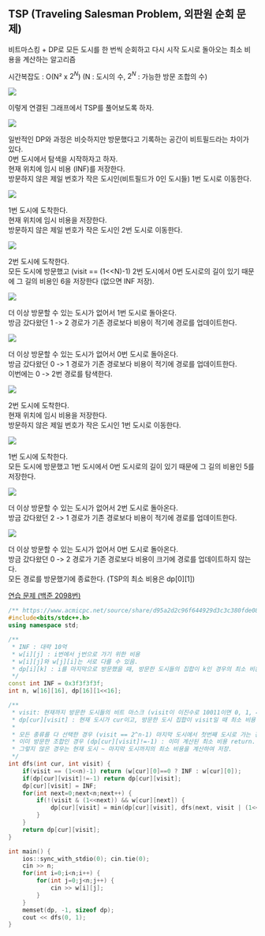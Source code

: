 ## TSP (Traveling Salesman Problem, 외판원 순회 문제)
비트마스킹 + DP로 모든 도시를 한 번씩 순회하고 다시 시작 도시로 돌아오는 최소 비용을 계산하는 알고리즘

시간복잡도 : O(N² x $2^N$) (N : 도시의 수, $2^N$ : 가능한 방문 조합의 수)

![](https://github.com/user-attachments/assets/64f58ba6-69b0-438a-8506-3c7a1472e300)

이렇게 연결된 그래프에서 TSP를 풀어보도록 하자.

![](https://github.com/user-attachments/assets/1d3ab93e-0e5d-4da4-abed-1960dd2fcd69)

일반적인 DP와 과정은 비슷하지만 방문했다고 기록하는 공간이 비트필드라는 차이가 있다.  
0번 도시에서 탐색을 시작하자고 하자.  
현재 위치에 임시 비용 (INF)를 저장한다.  
방문하지 않은 제일 번호가 작은 도시인(비트필드가 0인 도시들) 1번 도시로 이동한다.

![](https://github.com/user-attachments/assets/3312e43f-1e75-4f17-9322-abf0475a29d6)

1번 도시에 도착한다.  
현재 위치에 임시 비용을 저장한다.  
방문하지 않은 제일 번호가 작은 도시인 2번 도시로 이동한다.

![](https://github.com/user-attachments/assets/a1217a39-2f36-4bf6-958b-1fdb3a10969f)

2번 도시에 도착한다.  
모든 도시에 방문했고 (visit == (1<<N)-1) 2번 도시에서 0번 도시로의 길이 있기 때문에 그 길의 비용인 6을 저장한다 (없으면 INF 저장).

![](https://github.com/user-attachments/assets/6feb6082-0e23-40db-a006-1be63559f2fd)

더 이상 방문할 수 있는 도시가 없어서 1번 도시로 돌아온다.  
방금 갔다왔던 1 -> 2 경로가 기존 경로보다 비용이 적기에 경로를 업데이트한다.

![](https://github.com/user-attachments/assets/44ff15c3-2def-45c0-86cb-e3bff6bb78f2)

더 이상 방문할 수 있는 도시가 없어서 0번 도시로 돌아온다.  
방금 갔다왔던 0 -> 1 경로가 기존 경로보다 비용이 적기에 경로를 업데이트한다.  
이번에는 0 -> 2번 경로를 탐색한다.

![](https://github.com/user-attachments/assets/21eef713-2313-4494-98c7-041cfca59c26)

2번 도시에 도착한다.  
현재 위치에 임시 비용을 저장한다.  
방문하지 않은 제일 번호가 작은 도시인 1번 도시로 이동한다.

![](https://github.com/user-attachments/assets/9db25bcf-088b-4254-b863-5d082f603a4b)

1번 도시에 도착한다.  
모든 도시에 방문했고 1번 도시에서 0번 도시로의 길이 있기 때문에 그 길의 비용인 5를 저장한다.

![](https://github.com/user-attachments/assets/d4ac69d9-270c-4b40-99b2-6720ff562af4)

더 이상 방문할 수 있는 도시가 없어서 2번 도시로 돌아온다.  
방금 갔다왔던 2 -> 1 경로가 기존 경로보다 비용이 적기에 경로를 업데이트한다.

![](https://github.com/user-attachments/assets/85ea214b-b747-475a-9bad-8894b60e44a6)

더 이상 방문할 수 있는 도시가 없어서 0번 도시로 돌아온다.  
방금 갔다왔던 0 -> 2 경로가 기존 경로보다 비용이 크기에 경로를 업데이트하지 않는다.  
모든 경로를 방문했기에 종료한다. (TSP의 최소 비용은 dp[0][1])

[연습 문제 (백준 2098번)](https://www.acmicpc.net/problem/2098)

``` c++
/** https://www.acmicpc.net/source/share/d95a2d2c96f644929d3c3c380fde08a5 제출 코드 */
#include<bits/stdc++.h>
using namespace std;

/** 
 * INF : 대략 10억
 * w[i][j] : i번에서 j번으로 가기 위한 비용
 * w[i][j]와 w[j][i]는 서로 다를 수 있음.
 * dp[i][k] : i를 마지막으로 방문했을 때, 방문한 도시들의 집합이 k인 경우의 최소 비용. k는 n비트로 나타냄 (비트마스킹)
 */
const int INF = 0x3f3f3f3f;
int n, w[16][16], dp[16][1<<16];

/** 
 * visit: 현재까지 방문한 도시들의 비트 마스크 (visit이 이진수로 10011이면 0, 1, 4번 도시를 방문함)
 * dp[cur][visit] : 현재 도시가 cur이고, 방문한 도시 집합이 visit일 때 최소 비용
 * 
 * 모든 종류를 다 선택한 경우 (visit == 2^n-1) 마지막 도시에서 첫번째 도시로 가는 경로가 존재하면 그 비용을 return.
 * 이미 방문한 조합인 경우 (dp[cur][visit]!=-1) : 이미 계산된 최소 비용 return.
 * 그렇지 않은 경우는 현재 도시 ~ 마지막 도시까지의 최소 비용을 계산하여 저장.
 */
int dfs(int cur, int visit) {
    if(visit == (1<<n)-1) return (w[cur][0]==0 ? INF : w[cur][0]);
    if(dp[cur][visit]!=-1) return dp[cur][visit];
    dp[cur][visit] = INF;
    for(int next=0;next<n;next++) {
        if(!(visit & (1<<next)) && w[cur][next]) {
            dp[cur][visit] = min(dp[cur][visit], dfs(next, visit | (1<<next)) + w[cur][next]);
        }
    }
    return dp[cur][visit];
}

int main() {
    ios::sync_with_stdio(0); cin.tie(0);
    cin >> n;
    for(int i=0;i<n;i++) {
        for(int j=0;j<n;j++) {
            cin >> w[i][j];
        }
    }
    memset(dp, -1, sizeof dp);
    cout << dfs(0, 1);
}
```
